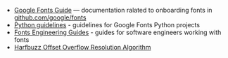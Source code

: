  - [Google Fonts Guide](./gf-guide/index.md) — documentation ralated to onboarding fonts in [github.com/google/fonts](http://github.com/google/fonts)
 - [Python guidelines](./python.md) - guidelines for Google Fonts Python projects
 - [Fonts Engineering Guides](https://rsheeter.github.io) - guides for software engineers working with fonts
 - [Harfbuzz Offset Overflow Resolution Algorithm](./harfbuzz_overflow_resolution.md)
